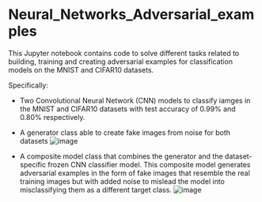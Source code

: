 # Neural_Networks_Adversarial_examples
This Jupyter notebook contains code to solve  different tasks related to building, training and creating adversarial examples for classification models on the MNIST and CIFAR10 datasets.

Specifically:

- Two Convolutional Neural Network (CNN) models to classify iamges in the MNIST and CIFAR10 datasets with test accuracy of $0.99\%$ and $0.80\%$ respectively.

- A generator class able to create fake images from noise for both datasets
![image](https://user-images.githubusercontent.com/68243875/228608984-52a08aa4-154b-488d-9fb3-cfce79cd2eb8.png)

- A composite model class that combines the generator and the dataset-specific frozen CNN classifier model. This composite model generates adversarial examples in the form of fake images that resemble the real training images but with added noise to mislead the model into misclassifying them as a different target class.
![image](https://user-images.githubusercontent.com/68243875/228609066-7230064b-8ffb-47b2-bbb4-21bba814e82b.png)
